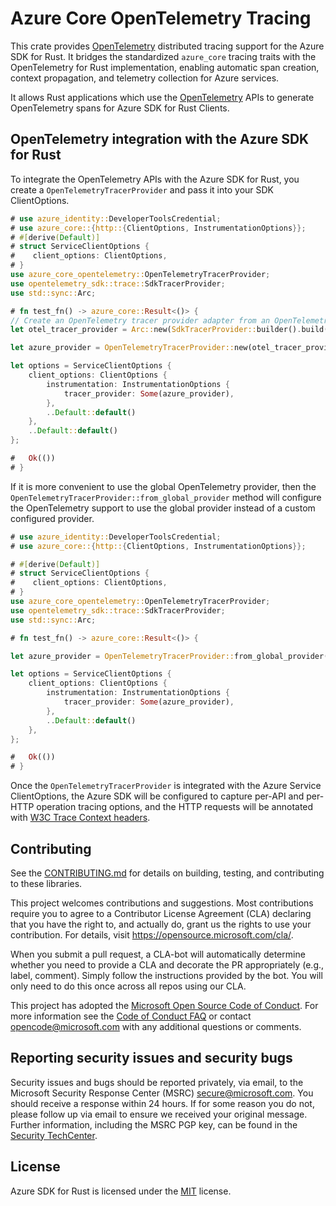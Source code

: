 # Azure Core OpenTelemetry Tracing

This crate provides [OpenTelemetry](https://opentelemetry.io) distributed tracing support for the Azure SDK for Rust.
It bridges the standardized `azure_core` tracing traits with the OpenTelemetry for Rust implementation,
enabling automatic span creation, context propagation, and telemetry collection for Azure services.

It allows Rust applications which use the [OpenTelemetry](https://opentelemetry.io/) APIs to generate OpenTelemetry spans for Azure SDK for Rust Clients.

## OpenTelemetry integration with the Azure SDK for Rust

To integrate the OpenTelemetry APIs with the Azure SDK for Rust, you create a `OpenTelemetryTracerProvider` and pass it into your SDK ClientOptions.

```rust no_run
# use azure_identity::DeveloperToolsCredential;
# use azure_core::{http::{ClientOptions, InstrumentationOptions}};
# #[derive(Default)]
# struct ServiceClientOptions {
#    client_options: ClientOptions,
# }
use azure_core_opentelemetry::OpenTelemetryTracerProvider;
use opentelemetry_sdk::trace::SdkTracerProvider;
use std::sync::Arc;

# fn test_fn() -> azure_core::Result<()> {
// Create an OpenTelemetry tracer provider adapter from an OpenTelemetry TracerProvider
let otel_tracer_provider = Arc::new(SdkTracerProvider::builder().build());

let azure_provider = OpenTelemetryTracerProvider::new(otel_tracer_provider);

let options = ServiceClientOptions {
    client_options: ClientOptions {
        instrumentation: InstrumentationOptions {
            tracer_provider: Some(azure_provider),
        },
        ..Default::default()
    },
    ..Default::default()
};

#   Ok(())
# }
```

If it is more convenient to use the global OpenTelemetry provider, then the `OpenTelemetryTracerProvider::from_global_provider` method will configure the OpenTelemetry support to use the global provider instead of a custom configured provider.

```rust no_run
# use azure_identity::DeveloperToolsCredential;
# use azure_core::{http::{ClientOptions, InstrumentationOptions}};

# #[derive(Default)]
# struct ServiceClientOptions {
#    client_options: ClientOptions,
# }
use azure_core_opentelemetry::OpenTelemetryTracerProvider;
use opentelemetry_sdk::trace::SdkTracerProvider;
use std::sync::Arc;

# fn test_fn() -> azure_core::Result<()> {

let azure_provider = OpenTelemetryTracerProvider::from_global_provider();

let options = ServiceClientOptions {
    client_options: ClientOptions {
        instrumentation: InstrumentationOptions {
            tracer_provider: Some(azure_provider),
        },
        ..Default::default()
    },
};

#   Ok(())
# }
```

Once the `OpenTelemetryTracerProvider` is integrated with the Azure Service ClientOptions, the Azure SDK will be configured to capture per-API and per-HTTP operation tracing options, and the HTTP requests will be annotated with [W3C Trace Context headers](https://www.w3.org/TR/trace-context/).

## Contributing

See the [CONTRIBUTING.md] for details on building, testing, and contributing to these libraries.

This project welcomes contributions and suggestions. Most contributions require you to agree to a Contributor License Agreement (CLA) declaring that you have the right to, and actually do, grant us the rights to use your contribution. For details, visit <https://opensource.microsoft.com/cla/>.

When you submit a pull request, a CLA-bot will automatically determine whether you need to provide a CLA and decorate the PR appropriately (e.g., label, comment). Simply follow the instructions provided by the bot. You will only need to do this once across all repos using our CLA.

This project has adopted the [Microsoft Open Source Code of Conduct]. For more information see the [Code of Conduct FAQ] or contact <opencode@microsoft.com> with any additional questions or comments.

## Reporting security issues and security bugs

Security issues and bugs should be reported privately, via email, to the Microsoft Security Response Center (MSRC) <secure@microsoft.com>. You should receive a response within 24 hours. If for some reason you do not, please follow up via email to ensure we received your original message. Further information, including the MSRC PGP key, can be found in the [Security TechCenter](https://www.microsoft.com/msrc/faqs-report-an-issue).

## License

Azure SDK for Rust is licensed under the [MIT](https://github.com/Azure/azure-sdk-for-cpp/blob/main/LICENSE.txt) license.

<!-- LINKS -->

[Microsoft Open Source Code of Conduct]: https://opensource.microsoft.com/codeofconduct/
[CONTRIBUTING.md]: https://github.com/Azure/azure-sdk-for-rust/blob/main/CONTRIBUTING.md
[Code of Conduct FAQ]: https://opensource.microsoft.com/codeofconduct/faq/
